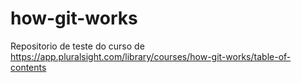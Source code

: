 # how-git-works

Repositorio de teste do curso de https://app.pluralsight.com/library/courses/how-git-works/table-of-contents
